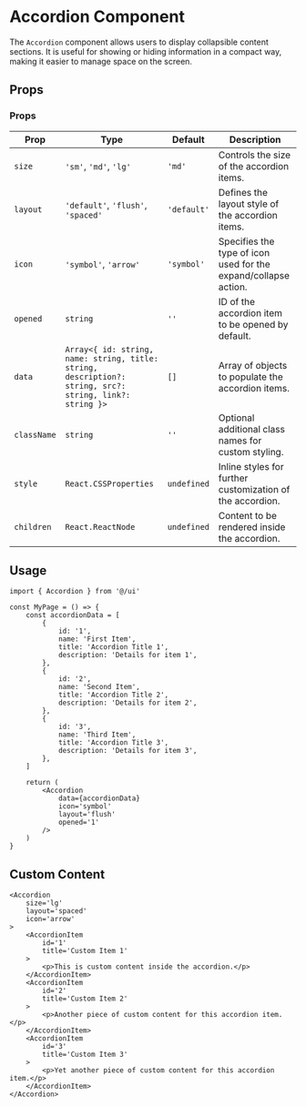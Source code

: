# Accordion Component

The `Accordion` component allows users to display collapsible content sections. It is useful for showing or hiding information in a compact way, making it easier to manage space on the screen.

## Props

### Props

| Prop        | Type                                                                                                    | Default     | Description                                                     |
| ----------- | ------------------------------------------------------------------------------------------------------- | ----------- | --------------------------------------------------------------- |
| `size`      | `'sm'`, `'md'`, `'lg'`                                                                                  | `'md'`      | Controls the size of the accordion items.                       |
| `layout`    | `'default'`, `'flush'`, `'spaced'`                                                                      | `'default'` | Defines the layout style of the accordion items.                |
| `icon`      | `'symbol'`, `'arrow'`                                                                                   | `'symbol'`  | Specifies the type of icon used for the expand/collapse action. |
| `opened`    | `string`                                                                                                | `''`        | ID of the accordion item to be opened by default.               |
| `data`      | `Array<{ id: string, name: string, title: string, description?: string, src?: string, link?: string }>` | `[]`        | Array of objects to populate the accordion items.               |
| `className` | `string`                                                                                                | `''`        | Optional additional class names for custom styling.             |
| `style`     | `React.CSSProperties`                                                                                   | `undefined` | Inline styles for further customization of the accordion.       |
| `children`  | `React.ReactNode`                                                                                       | `undefined` | Content to be rendered inside the accordion.                    |

## Usage

```tsx
import { Accordion } from '@/ui'

const MyPage = () => {
	const accordionData = [
		{
			id: '1',
			name: 'First Item',
			title: 'Accordion Title 1',
			description: 'Details for item 1',
		},
		{
			id: '2',
			name: 'Second Item',
			title: 'Accordion Title 2',
			description: 'Details for item 2',
		},
		{
			id: '3',
			name: 'Third Item',
			title: 'Accordion Title 3',
			description: 'Details for item 3',
		},
	]

	return (
		<Accordion
			data={accordionData}
			icon='symbol'
			layout='flush'
			opened='1'
		/>
	)
}
```

## Custom Content

```tsx
<Accordion
	size='lg'
	layout='spaced'
	icon='arrow'
>
	<AccordionItem
		id='1'
		title='Custom Item 1'
	>
		<p>This is custom content inside the accordion.</p>
	</AccordionItem>
	<AccordionItem
		id='2'
		title='Custom Item 2'
	>
		<p>Another piece of custom content for this accordion item.</p>
	</AccordionItem>
	<AccordionItem
		id='3'
		title='Custom Item 3'
	>
		<p>Yet another piece of custom content for this accordion item.</p>
	</AccordionItem>
</Accordion>
```

